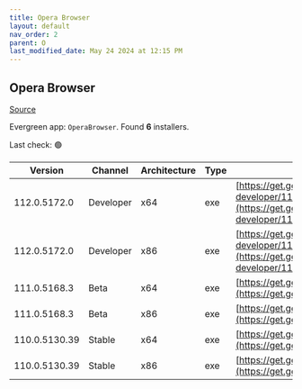 ```yaml
---
title: Opera Browser
layout: default
nav_order: 2
parent: O
last_modified_date: May 24 2024 at 12:15 PM
---
```


## Opera Browser

[Source](https://www.opera.com/browsers/opera)

Evergreen app: `OperaBrowser`. Found **6** installers.

Last check: 🟢

| Version       | Channel   | Architecture | Type | URI                                                                                                                                                                                                                    |
| ------------- | --------- | ------------ | ---- | ---------------------------------------------------------------------------------------------------------------------------------------------------------------------------------------------------------------------- |
| 112.0.5172.0  | Developer | x64          | exe  | [https://get.geo.opera.com/pub/opera-developer/112.0.5172.0/win/Opera_Developer_112.0.5172.0_Setup_x64.exe](https://get.geo.opera.com/pub/opera-developer/112.0.5172.0/win/Opera_Developer_112.0.5172.0_Setup_x64.exe) |
| 112.0.5172.0  | Developer | x86          | exe  | [https://get.geo.opera.com/pub/opera-developer/112.0.5172.0/win/Opera_Developer_112.0.5172.0_Setup.exe](https://get.geo.opera.com/pub/opera-developer/112.0.5172.0/win/Opera_Developer_112.0.5172.0_Setup.exe)         |
| 111.0.5168.3  | Beta      | x64          | exe  | [https://get.geo.opera.com/pub/opera-beta/111.0.5168.3/win/Opera_beta_111.0.5168.3_Setup_x64.exe](https://get.geo.opera.com/pub/opera-beta/111.0.5168.3/win/Opera_beta_111.0.5168.3_Setup_x64.exe)                     |
| 111.0.5168.3  | Beta      | x86          | exe  | [https://get.geo.opera.com/pub/opera-beta/111.0.5168.3/win/Opera_beta_111.0.5168.3_Setup.exe](https://get.geo.opera.com/pub/opera-beta/111.0.5168.3/win/Opera_beta_111.0.5168.3_Setup.exe)                             |
| 110.0.5130.39 | Stable    | x64          | exe  | [https://get.geo.opera.com/pub/opera/desktop/110.0.5130.39/win/Opera_110.0.5130.39_Setup_x64.exe](https://get.geo.opera.com/pub/opera/desktop/110.0.5130.39/win/Opera_110.0.5130.39_Setup_x64.exe)                     |
| 110.0.5130.39 | Stable    | x86          | exe  | [https://get.geo.opera.com/pub/opera/desktop/110.0.5130.39/win/Opera_110.0.5130.39_Setup.exe](https://get.geo.opera.com/pub/opera/desktop/110.0.5130.39/win/Opera_110.0.5130.39_Setup.exe)                             |
